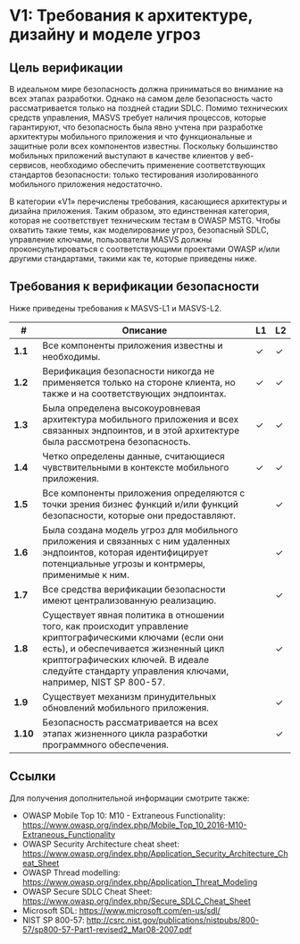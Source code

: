 # V1: Требования к архитектуре, дизайну и моделе угроз

## Цель верификации

В идеальном мире безопасность должна приниматься во внимание на всех этапах разработки. Однако на самом деле безопасность часто рассматривается только на поздней стадии SDLC. Помимо технических средств управления, MASVS требует наличия процессов, которые гарантируют, что безопасность была явно учтена при разработке архитектуры мобильного приложения и что функциональные и защитные роли всех компонентов известны. Поскольку большинство мобильных приложений выступают в качестве клиентов у веб-сервисов, необходимо обеспечить применение соответствующих стандартов безопасности: только тестирования изолированного мобильного приложения недостаточно.

В категории «V1» перечислены требования, касающиеся архитектуры и дизайна приложения. Таким образом, это единственная категория, которая не соответствует техническим тестам в OWASP MSTG. Чтобы охватить такие темы, как моделирование угроз, безопасный SDLC, управление ключами, пользователи MASVS должны проконсультироваться с соответствующими проектами OWASP и/или другими стандартами, такими как те, которые приведены ниже.

## Требования к верификации безопасности

Ниже приведены требования к MASVS-L1 и MASVS-L2.

| # | Описание | L1 | L2 |
| --- | --- | --- | --- |
| **1.1** | Все компоненты приложения известны и необходимы. | ✓ | ✓ |
| **1.2** | Верификация безопасности никогда не применяется только на стороне клиента, но также и на соответствующих эндпоинтах. | ✓ | ✓ |
| **1.3** | Была определена высокоуровневая архитектура мобильного приложения и всех связанных эндпоинтов, и в этой архитектуре была рассмотрена безопасность.| ✓ | ✓ |
| **1.4** | Четко определены данные, считающиеся чувствительными в контексте мобильного приложения. | ✓ | ✓ |
| **1.5** | Все компоненты приложения определяются с точки зрения бизнес функций и/или функций безопасности, которые они предоставляют. |   | ✓ |
| **1.6** | Была создана модель угроз для мобильного приложения и связанных с ним удаленных эндпоинтов, которая идентифицирует потенциальные угрозы и контрмеры, применимые к ним. |   | ✓ |
| **1.7** | Все средства верификации безопасности имеют централизованную реализацию. |   | ✓ |
| **1.8** | Существует явная политика в отношении того, как происходит управление криптографическими ключами (если они есть), и обеспечивается жизненный цикл криптографических ключей. В идеале следуйте стандарту управления ключами, например, NIST SP 800-57. |   | ✓ |
| **1.9** | Существует механизм принудительных обновлений мобильного приложения. |   | ✓ |
| **1.10** | Безопасность рассматривается на всех этапах жизненного цикла разработки программного обеспечения. |   | ✓ |

## Ссылки

Для получения дополнительной информации смотрите также:

- OWASP Mobile Top 10: M10 - Extraneous Functionality: https://www.owasp.org/index.php/Mobile_Top_10_2016-M10-Extraneous_Functionality
- OWASP Security Architecture cheat sheet: https://www.owasp.org/index.php/Application_Security_Architecture_Cheat_Sheet
- OWASP Thread modelling: https://www.owasp.org/index.php/Application_Threat_Modeling
- OWASP Secure SDLC Cheat Sheet: https://www.owasp.org/index.php/Secure_SDLC_Cheat_Sheet
- Microsoft SDL: https://www.microsoft.com/en-us/sdl/
- NIST SP 800-57: http://csrc.nist.gov/publications/nistpubs/800-57/sp800-57-Part1-revised2_Mar08-2007.pdf
